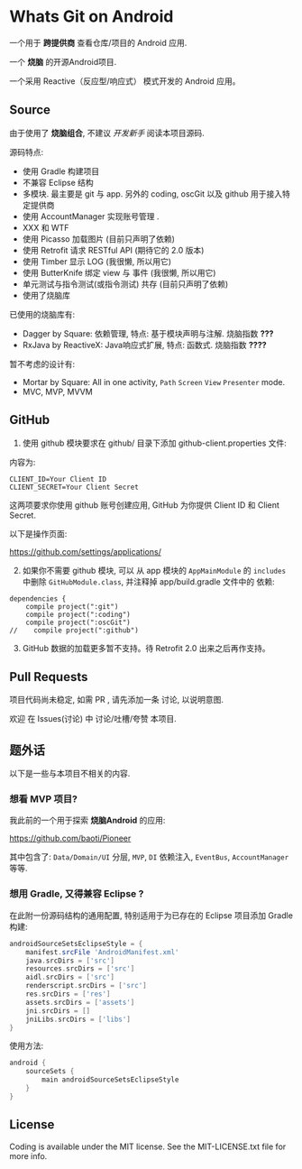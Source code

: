 Whats Git on Android
====================

一个用于 **跨提供商** 查看仓库/项目的 Android 应用.

一个 **烧脑** 的开源Android项目.

一个采用 Reactive（反应型/响应式） 模式开发的 Android 应用。


Source
------

由于使用了 **烧脑组合**, 不建议 *开发新手* 阅读本项目源码.

源码特点:

- 使用 Gradle 构建项目
- 不兼容 Eclipse 结构
- 多模块. 最主要是 git 与 app. 另外的 coding, oscGit 以及 github 用于接入特定提供商
- 使用 AccountManager 实现账号管理 .
- XXX 和 WTF
- 使用 Picasso 加载图片
  (目前只声明了依赖)
- 使用 Retrofit 请求 RESTful API
  (期待它的 2.0 版本)
- 使用 Timber 显示 LOG
  (我很懒, 所以用它)
- 使用 ButterKnife 绑定 view 与 事件
  (我很懒, 所以用它)
- 单元测试与指令测试(或指令测试) 共存
  (目前只声明了依赖)
- 使用了烧脑库

已使用的烧脑库有:

- Dagger by Square: 依赖管理, 特点: 基于模块声明与注解. 烧脑指数 **???**
- RxJava by ReactiveX: Java响应式扩展, 特点: 函数式. 烧脑指数 **????**


暂不考虑的设计有:

- Mortar by Square: All in one activity, `Path` `Screen` `View` `Presenter` mode.
- MVC, MVP, MVVM


GitHub
------

1. 使用 github 模块要求在 github/ 目录下添加 github-client.properties 文件:

内容为:

```
CLIENT_ID=Your Client ID
CLIENT_SECRET=Your Client Secret
```

这两项要求你使用 github 账号创建应用, GitHub 为你提供 Client ID 和 Client Secret.

以下是操作页面:

<https://github.com/settings/applications/>


2. 如果你不需要 github 模块, 可以 从 app 模块的 `AppMainModule` 的 `includes` 中删除 `GitHubModule.class`,
并注释掉 app/build.gradle 文件中的 依赖:

```
dependencies {
    compile project(":git")
    compile project(":coding")
    compile project(":oscGit")
//    compile project(":github")
```

3. GitHub 数据的加载更多暂不支持。待 Retrofit 2.0 出来之后再作支持。


Pull Requests
-------------

项目代码尚未稳定, 如需 PR , 请先添加一条 讨论, 以说明意图.

欢迎 在 Issues(讨论) 中 讨论/吐槽/夸赞 本项目.


题外话
------

以下是一些与本项目不相关的内容.


### 想看 MVP 项目?

我此前的一个用于探索 **烧脑Android** 的应用:

<https://github.com/baoti/Pioneer>

其中包含了: `Data/Domain/UI` 分层, `MVP`, `DI` 依赖注入, `EventBus`, `AccountManager` 等等.


### 想用 Gradle, 又得兼容 Eclipse ?

在此附一份源码结构的通用配置, 特别适用于为已存在的 Eclipse 项目添加 Gradle 构建:

```groovy
androidSourceSetsEclipseStyle = {
    manifest.srcFile 'AndroidManifest.xml'
    java.srcDirs = ['src']
    resources.srcDirs = ['src']
    aidl.srcDirs = ['src']
    renderscript.srcDirs = ['src']
    res.srcDirs = ['res']
    assets.srcDirs = ['assets']
    jni.srcDirs = []
    jniLibs.srcDirs = ['libs']
}
```

使用方法:

```groovy
android {
    sourceSets {
        main androidSourceSetsEclipseStyle
    }
}
```


License
-------

Coding is available under the MIT license. See the MIT-LICENSE.txt file for more info.
